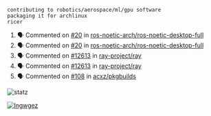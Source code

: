 ```
contributing to robotics/aerospace/ml/gpu software
packaging it for archlinux
ricer
```

<!--START_SECTION:activity-->
1. 🗣 Commented on [#20](https://github.com/ros-noetic-arch/ros-noetic-desktop-full/issues/20) in [ros-noetic-arch/ros-noetic-desktop-full](https://github.com/ros-noetic-arch/ros-noetic-desktop-full)
2. 🗣 Commented on [#20](https://github.com/ros-noetic-arch/ros-noetic-desktop-full/issues/20) in [ros-noetic-arch/ros-noetic-desktop-full](https://github.com/ros-noetic-arch/ros-noetic-desktop-full)
3. 🗣 Commented on [#12613](https://github.com/ray-project/ray/issues/12613) in [ray-project/ray](https://github.com/ray-project/ray)
4. 🗣 Commented on [#12613](https://github.com/ray-project/ray/issues/12613) in [ray-project/ray](https://github.com/ray-project/ray)
5. 🗣 Commented on [#108](https://github.com/acxz/pkgbuilds/issues/108) in [acxz/pkgbuilds](https://github.com/acxz/pkgbuilds)
<!--END_SECTION:activity-->


![statz](https://github-readme-stats.vercel.app/api?username=acxz&include_all_commits=true&show_icons=true)

[![lngwgez](https://github-readme-stats.vercel.app/api/top-langs/?username=acxz&layout=compact)](https://github.com/acxz/github-readme-stats)


<!--
**acxz/acxz** is a ✨ _special_ ✨ repository because its `README.md` (this file) appears on your GitHub profile.

Here are some ideas to get you started:

- 🔭 I’m currently working on ...
- 🌱 I’m currently learning ...
- 👯 I’m looking to collaborate on ...
- 🤔 I’m looking for help with ...
- 💬 Ask me about ...
- 📫 How to reach me: ...
- 😄 Pronouns: ...
- ⚡ Fun fact: ...
-->
